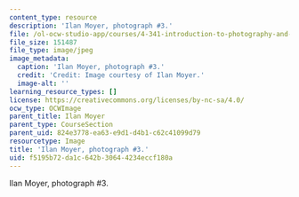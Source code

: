 ```yaml
---
content_type: resource
description: 'Ilan Moyer, photograph #3.'
file: /ol-ocw-studio-app/courses/4-341-introduction-to-photography-and-related-media-fall-2007/f5195b72da1c642b30644234eccf180a_moyer3.jpg
file_size: 151487
file_type: image/jpeg
image_metadata:
  caption: 'Ilan Moyer, photograph #3.'
  credit: 'Credit: Image courtesy of Ilan Moyer.'
  image-alt: ''
learning_resource_types: []
license: https://creativecommons.org/licenses/by-nc-sa/4.0/
ocw_type: OCWImage
parent_title: Ilan Moyer
parent_type: CourseSection
parent_uid: 824e3778-ea63-e9d1-d4b1-c62c41099d79
resourcetype: Image
title: 'Ilan Moyer, photograph #3.'
uid: f5195b72-da1c-642b-3064-4234eccf180a
---
```

Ilan Moyer, photograph #3.